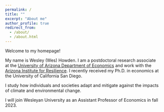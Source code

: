 ```yaml
---
permalink: /
title: ""
excerpt: "About me"
author_profile: true
redirect_from:
  - /about/
  - /about.html
---
```


Welcome to my homepage!

My name is Wesley (Wes) Howden. I am a postdoctoral research associate at the [University of Arizona Department of Economics](https://eller.arizona.edu/departments-research/schools-departments/economics) and work with the [Arizona Institute for Resilience](https://environment.arizona.edu/aires). I recently received my Ph.D. in economics at the University of California San Diego.

I study how individuals and societies adapt and mitigate against the impacts of climate and environmental change.

I will join Wesleyan University as an Assistant Professor of Economics in fall 2023.

<!---
## Education

*University of California San Diego*
- Ph.D. in Economics, 2021

*The University of Chicago*
- S.B. Mathematics, A.B. Economics, A.B. Political Science with honors, 2015
-->
